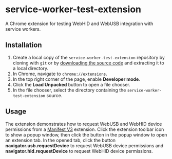 # service-worker-test-extension
A Chrome extension for testing WebHID and WebUSB integration with service workers.

## Installation
1. Create a local copy of the `service-worker-test-extension` repository by cloning with `git` or by [downloading the source code](https://github.com/nondebug/service-worker-test-extension/archive/refs/heads/main.zip) and extracting it to a local directory.
1. In Chrome, navigate to `chrome://extensions`.
1. In the top right corner of the page, enable **Developer mode**.
1. Click the **Load Unpacked** button to open a file chooser.
1. In the file chooser, select the directory containing the `service-worker-test-extension` source.

## Usage
The extension demonstrates how to request WebUSB and WebHID device permissions from a [Manifest V3](https://developer.chrome.com/docs/extensions/mv3/intro/) extension. Click the extension toolbar icon to show a popup window, then click the button in the popup window to open an extension tab. In the opened tab, click the button **navigator.usb.requestDevice** to request WebUSB device permissions and **navigator.hid.requestDevice** to request WebHID device permissions.
